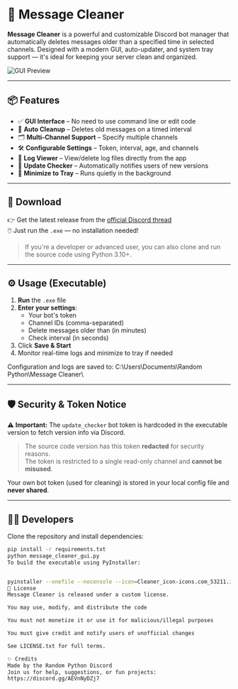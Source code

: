 # 🧹 Message Cleaner

**Message Cleaner** is a powerful and customizable Discord bot manager that automatically deletes messages older than a specified time in selected channels. Designed with a modern GUI, auto-updater, and system tray support — it's ideal for keeping your server clean and organized.

![GUI Preview](https://media.discordapp.net/attachments/1388905295480361063/1388905894057611507/message-cleaner-gui-preview.PNG?ex=6862aee9&is=68615d69&hm=85699c9be0e2e1893e2e2c649393b52f83fb7d9cfb21ee131e541d3c8ea08af0&=&format=webp&quality=lossless)

---

## 📦 Features

- ✅ **GUI Interface** – No need to use command line or edit code
- 🔄 **Auto Cleanup** – Deletes old messages on a timed interval
- 🗂️ **Multi-Channel Support** – Specify multiple channels
- 🛠️ **Configurable Settings** – Token, interval, age, and channels
- 📜 **Log Viewer** – View/delete log files directly from the app
- 🚨 **Update Checker** – Automatically notifies users of new versions
- 🧊 **Minimize to Tray** – Runs quietly in the background

---

## 📂 Download

👉 Get the latest release from the [official Discord thread](https://discord.com/channels/1295360135463567511/1388437655787929685)  
🖱️ Just run the `.exe` — no installation needed!

> If you're a developer or advanced user, you can also clone and run the source code using Python 3.10+.

---

## ⚙️ Usage (Executable)

1. **Run** the `.exe` file
2. **Enter your settings**:
   - Your bot's token
   - Channel IDs (comma-separated)
   - Delete messages older than (in minutes)
   - Check interval (in seconds)
3. Click **Save & Start**
4. Monitor real-time logs and minimize to tray if needed

Configuration and logs are saved to:
C:\Users<YourName>\Documents\Random Python\Message Cleaner\



---

## 🛡️ Security & Token Notice

⚠️ **Important:** The `update_checker` bot token is hardcoded in the executable version to fetch version info via Discord.

> The source code version has this token **redacted** for security reasons.  
> The token is restricted to a single read-only channel and **cannot be misused**.

Your own bot token (used for cleaning) is stored in your local config file and **never shared**.

---

## 👨‍💻 Developers

Clone the repository and install dependencies:

```bash
pip install -r requirements.txt
python message_cleaner_gui.py
To build the executable using PyInstaller:


pyinstaller --onefile --noconsole --icon=Cleaner_icon-icons.com_53211.ico --add-data "Cleaner_icon-icons.com_53211.ico;." message_cleaner_gui.py
📜 License
Message Cleaner is released under a custom license.

You may use, modify, and distribute the code

You must not monetize it or use it for malicious/illegal purposes

You must give credit and notify users of unofficial changes

See LICENSE.txt for full terms.

✨ Credits
Made by the Random Python Discord
Join us for help, suggestions, or fun projects:
https://discord.gg/AEVnNyDZj7
